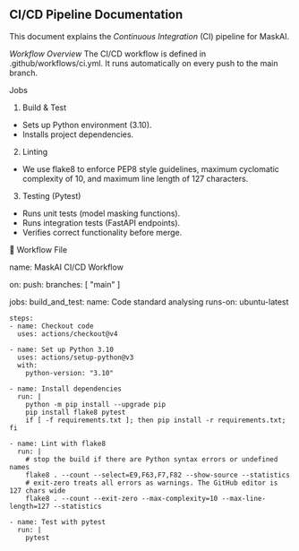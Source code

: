 ## CI/CD Pipeline Documentation

This document explains the *Continuous Integration* (CI) pipeline for MaskAI.

*Workflow Overview*
The CI/CD workflow is defined in .github/workflows/ci.yml.
It runs automatically on every push to the main branch.

Jobs
1. Build & Test
- Sets up Python environment (3.10).
- Installs project dependencies.
2. Linting 
- We use flake8 to enforce PEP8 style guidelines, maximum cyclomatic complexity of 10, and maximum line length of 127 characters.
3. Testing (Pytest)
- Runs unit tests (model masking functions).
- Runs integration tests (FastAPI endpoints).
- Verifies correct functionality before merge.

📝 Workflow File

name: MaskAI CI/CD Workflow

on:
  push:
    branches: [ "main" ]

jobs:
  build_and_test:
    name: Code standard analysing
    runs-on: ubuntu-latest

    steps:
    - name: Checkout code
      uses: actions/checkout@v4

    - name: Set up Python 3.10
      uses: actions/setup-python@v3
      with:
        python-version: "3.10"

    - name: Install dependencies
      run: |
        python -m pip install --upgrade pip
        pip install flake8 pytest
        if [ -f requirements.txt ]; then pip install -r requirements.txt; fi

    - name: Lint with flake8
      run: |
        # stop the build if there are Python syntax errors or undefined names
        flake8 . --count --select=E9,F63,F7,F82 --show-source --statistics
        # exit-zero treats all errors as warnings. The GitHub editor is 127 chars wide
        flake8 . --count --exit-zero --max-complexity=10 --max-line-length=127 --statistics
        
    - name: Test with pytest
      run: |
        pytest